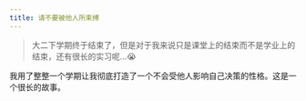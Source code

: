 ```yaml
---
title: 请不要被他人所束缚
---
```


> 大二下学期终于结束了，但是对于我来说只是课堂上的结束而不是学业上的结束，还有很长的实习呢...😭

我用了整整一个学期让我彻底打造了一个不会受他人影响自己决策的性格。这是一个很长的故事。